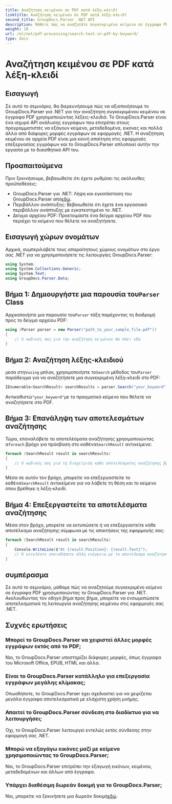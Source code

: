 ```yaml
---
title: Αναζήτηση κειμένου σε PDF κατά λέξη-κλειδί
linktitle: Αναζήτηση κειμένου σε PDF κατά λέξη-κλειδί
second_title: GroupDocs.Parser .NET API
description: Μάθετε πώς να αναζητάτε συγκεκριμένο κείμενο σε έγγραφα PDF χρησιμοποιώντας το GroupDocs.Parser για .NET. Ενσωματώστε ισχυρές δυνατότητες αναζήτησης κειμένου στο .NET σας αποτελεσματικά.
weight: 18
url: /el/net/pdf-processing/search-text-in-pdf-by-keyword/
type: docs
---
```

# Αναζήτηση κειμένου σε PDF κατά λέξη-κλειδί

## Εισαγωγή
Σε αυτό το σεμινάριο, θα διερευνήσουμε πώς να αξιοποιήσουμε το GroupDocs.Parser για .NET για την αναζήτηση συγκεκριμένου κειμένου σε έγγραφα PDF χρησιμοποιώντας λέξεις-κλειδιά. Το GroupDocs.Parser είναι ένα ισχυρό API ανάλυσης εγγράφων που επιτρέπει στους προγραμματιστές να εξάγουν κείμενο, μεταδεδομένα, εικόνες και πολλά άλλα από διάφορες μορφές εγγράφων σε εφαρμογές .NET. Η αναζήτηση κειμένου σε αρχεία PDF είναι μια κοινή απαίτηση στις εφαρμογές επεξεργασίας εγγράφων και το GroupDocs.Parser απλοποιεί αυτήν την εργασία με το διαισθητικό API του.
## Προαπαιτούμενα
Πριν ξεκινήσουμε, βεβαιωθείτε ότι έχετε ρυθμίσει τις ακόλουθες προϋποθέσεις:
-  GroupDocs.Parser για .NET: Λήψη και εγκατάσταση του GroupDocs.Parser από[εδώ](https://releases.groupdocs.com/parser/net/).
- Περιβάλλον ανάπτυξης: Βεβαιωθείτε ότι έχετε ένα εργασιακό περιβάλλον ανάπτυξης με εγκατεστημένο το .NET.
- Δείγμα αρχείου PDF: Προετοιμάστε ένα δείγμα αρχείου PDF που περιέχει το κείμενο που θέλετε να αναζητήσετε.

## Εισαγωγή χώρων ονομάτων
Αρχικά, συμπεριλάβετε τους απαραίτητους χώρους ονομάτων στο έργο σας .NET για να χρησιμοποιήσετε τις λειτουργίες GroupDocs.Parser:
```csharp
using System;
using System.Collections.Generic;
using System.Text;
using GroupDocs.Parser.Data;
```
##  Βήμα 1: Δημιουργήστε μια παρουσία του`Parser` Class
 Αρχικοποιήστε μια παρουσία του`Parser` τάξη παρέχοντας τη διαδρομή προς το δείγμα αρχείου PDF:
```csharp
using (Parser parser = new Parser("path_to_your_sample_file.pdf"))
{
    // Ο κωδικός σας για την αναζήτηση κειμένου θα πάει εδώ
}
```
## Βήμα 2: Αναζήτηση λέξης-κλειδιού
 μεσα στην`using` μπλοκ, χρησιμοποιήστε το`Search` μέθοδος του`Parser` παράδειγμα για να αναζητήσετε μια συγκεκριμένη λέξη-κλειδί στο PDF:
```csharp
IEnumerable<SearchResult> searchResults = parser.Search("your_keyword");
```
 Αντικαθιστώ`"your_keyword"`με το πραγματικό κείμενο που θέλετε να αναζητήσετε στο PDF.
## Βήμα 3: Επανάληψη των αποτελεσμάτων αναζήτησης
 Τώρα, επαναλάβετε τα αποτελέσματα αναζήτησης χρησιμοποιώντας α`foreach` βρόχο για πρόσβαση στο καθένα`SearchResult` αντικείμενο:
```csharp
foreach (SearchResult result in searchResults)
{
    // Ο κωδικός σας για τη διαχείριση κάθε αποτελέσματος αναζήτησης βρίσκεται εδώ
}
```
 Μέσα σε αυτόν τον βρόχο, μπορείτε να επεξεργαστείτε το καθένα`SearchResult` αντικείμενο για να λάβετε τη θέση και το κείμενο όπου βρέθηκε η λέξη-κλειδί.
## Βήμα 4: Επεξεργαστείτε τα αποτελέσματα αναζήτησης
Μέσα στον βρόχο, μπορείτε να εκτυπώσετε ή να επεξεργαστείτε κάθε αποτέλεσμα αναζήτησης σύμφωνα με τις απαιτήσεις της εφαρμογής σας:
```csharp
foreach (SearchResult result in searchResults)
{
    Console.WriteLine($"At {result.Position}: {result.Text}");
    // Ή εκτελέστε οποιαδήποτε άλλη ενέργεια με το αποτέλεσμα αναζήτησης
}
```

## συμπέρασμα
Σε αυτό το σεμινάριο, μάθαμε πώς να αναζητούμε συγκεκριμένο κείμενο σε έγγραφα PDF χρησιμοποιώντας το GroupDocs.Parser για .NET. Ακολουθώντας τον οδηγό βήμα προς βήμα, μπορείτε να ενσωματώσετε αποτελεσματικά τη λειτουργία αναζήτησης κειμένου στις εφαρμογές σας .NET.

## Συχνές ερωτήσεις
### Μπορεί το GroupDocs.Parser να χειριστεί άλλες μορφές εγγράφων εκτός από το PDF;
Ναι, το GroupDocs.Parser υποστηρίζει διάφορες μορφές, όπως έγγραφα του Microsoft Office, EPUB, HTML και άλλα.
### Είναι το GroupDocs.Parser κατάλληλο για επεξεργασία εγγράφων μεγάλης κλίμακας;
Οπωσδήποτε, το GroupDocs.Parser έχει σχεδιαστεί για να χειρίζεται μεγάλα έγγραφα αποτελεσματικά με ελάχιστη χρήση μνήμης.
### Απαιτεί το GroupDocs.Parser σύνδεση στο διαδίκτυο για να λειτουργήσει;
Όχι, το GroupDocs.Parser λειτουργεί εντελώς εκτός σύνδεσης στην εφαρμογή σας .NET.
### Μπορώ να εξαγάγω εικόνες μαζί με κείμενο χρησιμοποιώντας το GroupDocs.Parser;
Ναι, το GroupDocs.Parser επιτρέπει την εξαγωγή εικόνων, κειμένου, μεταδεδομένων και άλλων από έγγραφα.
### Υπάρχει διαθέσιμη δωρεάν δοκιμή για το GroupDocs.Parser;
 Ναι, μπορείτε να ξεκινήσετε μια δωρεάν δοκιμή[εδώ](https://releases.groupdocs.com/).